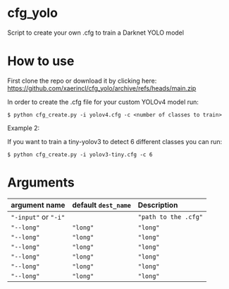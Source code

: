 # cfg_yolo

Script to create your own .cfg to train a Darknet YOLO model


# How to use

First clone the repo or download it by clicking here: https://github.com/xaerincl/cfg_yolo/archive/refs/heads/main.zip


In order to create the .cfg file for your custom YOLOv4 model run:
```
$ python cfg_create.py -i yolov4.cfg -c <number of classes to train> 
```


Example 2:

If you want to train a tiny-yolov3 to detect 6 different classes you can run:
```
$ python cfg_create.py -i yolov3-tiny.cfg -c 6
```


Arguments
=========



| argument name                | default `dest_name`     |    Description               |           
|:-----------------------------|:------------------------|:-----------------------------|
| `"-input"`  or  `"-i"`                 |               | `"path to the .cfg"`                     |      
| `"--long"`                   | `"long"`                | `"long"`                     |    
| `"--long"`                   | `"long"`                | `"long"`                     |    
| `"--long"`                   | `"long"`                | `"long"`                     |    
| `"--long"`                   | `"long"`                | `"long"`                     |    
| `"--long"`                   | `"long"`                | `"long"`                     |    
| `"--long"`                   | `"long"`                | `"long"`                     |    
